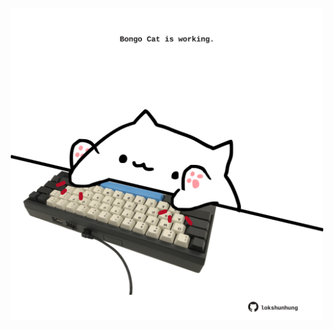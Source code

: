 <!-- built at 04/11/2024, 01:27:50 UTC -->
<p align="center">
  <img width="500" height="500" src="./ReadmeImage.svg">
</p>
